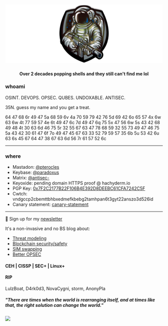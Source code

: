 # ![gh-banner](gh-banner.png)
<p>
  <center><b>Over 2 decades popping shells and they still can't find me lol</b></center>
</p>

### whoami

OSINT. DEVOPS. OPSEC. QUBES. UNDOXABLE. ANTISEC.

35N. guess my name and you get a treat.

64 47 68 6r 49 47 5a 68 59 6v 4a 70 59 79 42 76 5d 69 42 6o 65 57 4x 6w 63 6w 4t 77 59 57 4e 6t 49 47 6c 7d 49 47 6q 75 5x 47 56 6w 5s 43 42 68 49 48 4t 30 63 6d 46 75 5r 32 55 67 63 47 78 68 59 32 55 73 49 47 46 75 5a 43 42 30 61 47 6f 7o 49 47 45 67 63 33 52 79 59 57 35 6b 5u 53 42 6u 63 6s 45 67 64 47 38 67 63 6d 56 7r 61 57 52 6c

  ---

### where
- Mastadon: [@pterocles](https://hachyderm.io/@pterocles)
- Keybase: [@paradoxus](https://keybase.io/paradoxus)
- Matrix: [@antisec-](https://matrix.to/#/@antisec-:matrix.org)
- Keyoxide: pending domain HTTPS proof @ hachyderm.io
- PGP Key: [0x7F2C2177B22F106B4E392D8DEEBC61CFA7242C5F](Paradoxus_0xA7242C5F_public.asc)
- Cwtch: vndgccp2cbemttbhbxedmefkbebg2tamhpan6t3gyt22anszo3d526id
- Canary statement: [canary-statement](https://raw.githubusercontent.com/thanharrison/thanharrison/master/canary-statement.txt)

 ---

💌 Sign up for my [newsletter](https://screech.substack.com/)

It's a non-invasive and no BS blog about:

- [Threat modeling](https://screech.substack.com/p/a-proper-threat-model?s=w)
- [Blockchain security/safety](https://screech.substack.com/p/nothing-is-sacred?s=w)
- [SIM swapping](https://screech.substack.com/p/protect-yourself-from-sim-swapping?s=w)
- [Better OPSEC](https://screech.substack.com/p/lets-talk-about-safe-secs?s=w)

#### CEH | CISSP | SEC+ | Linux+

#### RIP
LulzBoat, D4rk0d3, NovaCygni, storm, AnonyPla

##### "There are times when the world is rearranging itself, and at times like that, the right solution can change the world."

<p>
  <a href="https://raw.githubusercontent.com/thanharrison/thanharrison/master/banner.png"><img align='center' src="https://raw.githubusercontent.com/thanharrison/thanharrison/master/banner.png"></a>
</p>